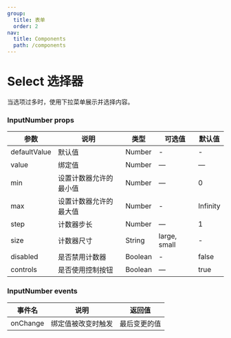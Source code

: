 ```yaml
---
group:
  title: 表单
  order: 2
nav:
  title: Components
  path: /components
---
```


# Select 选择器

当选项过多时，使用下拉菜单展示并选择内容。


### InputNumber props

| 参数         | 说明                                                                                           | 类型           | 可选值                           | 默认值 |
| ------------ | ---------------------------------------------------------------------------------------------- | -------------- | -------------------------------- | ------ |
| defaultValue | 默认值                                                                                         | Number         | -                                | -      |
| value        | 绑定值 |  Number | —                                | —      |
| min    | 设置计数器允许的最小值| Number         | —                                | 0     |
| max    |	设置计数器允许的最大值   | Number         | -   | Infinity     |
| step | 计数器步长 | Number         | —   | 1   |
| size     | 计数器尺寸  | String        |	large, small | -  |
| disabled         |	是否禁用计数器  |Boolean| - | false      |
| controls  | 是否使用控制按钮 | Boolean         | —  | true     |

### InputNumber events

| 事件名      | 说明    | 返回值  |
|---------- |-------- |---------- |
| onChange     | 绑定值被改变时触发 | 最后变更的值 |